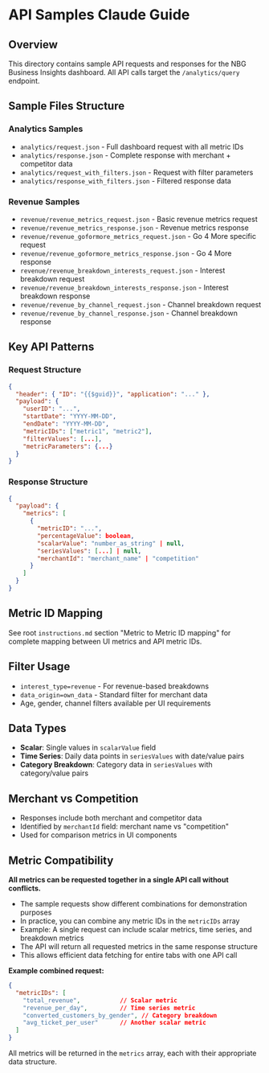 # API Samples Claude Guide

## Overview
This directory contains sample API requests and responses for the NBG Business Insights dashboard. All API calls target the `/analytics/query` endpoint.

## Sample Files Structure

### Analytics Samples
- `analytics/request.json` - Full dashboard request with all metric IDs
- `analytics/response.json` - Complete response with merchant + competitor data
- `analytics/request_with_filters.json` - Request with filter parameters
- `analytics/response_with_filters.json` - Filtered response data

### Revenue Samples  
- `revenue/revenue_metrics_request.json` - Basic revenue metrics request
- `revenue/revenue_metrics_response.json` - Revenue metrics response
- `revenue/revenue_goformore_metrics_request.json` - Go 4 More specific request
- `revenue/revenue_goformore_metrics_response.json` - Go 4 More response
- `revenue/revenue_breakdown_interests_request.json` - Interest breakdown request
- `revenue/revenue_breakdown_interests_response.json` - Interest breakdown response
- `revenue/revenue_by_channel_request.json` - Channel breakdown request
- `revenue/revenue_by_channel_response.json` - Channel breakdown response

## Key API Patterns

### Request Structure
```json
{
  "header": { "ID": "{{$guid}}", "application": "..." },
  "payload": {
    "userID": "...",
    "startDate": "YYYY-MM-DD", 
    "endDate": "YYYY-MM-DD",
    "metricIDs": ["metric1", "metric2"],
    "filterValues": [...],
    "metricParameters": {...}
  }
}
```

### Response Structure
```json
{
  "payload": {
    "metrics": [
      {
        "metricID": "...",
        "percentageValue": boolean,
        "scalarValue": "number_as_string" | null,
        "seriesValues": [...] | null,
        "merchantId": "merchant_name" | "competition"
      }
    ]
  }
}
```

## Metric ID Mapping
See root `instructions.md` section "Metric to Metric ID mapping" for complete mapping between UI metrics and API metric IDs.

## Filter Usage
- `interest_type=revenue` - For revenue-based breakdowns
- `data_origin=own_data` - Standard filter for merchant data
- Age, gender, channel filters available per UI requirements

## Data Types
- **Scalar**: Single values in `scalarValue` field
- **Time Series**: Daily data points in `seriesValues` with date/value pairs
- **Category Breakdown**: Category data in `seriesValues` with category/value pairs

## Merchant vs Competition
- Responses include both merchant and competitor data
- Identified by `merchantId` field: merchant name vs "competition"
- Used for comparison metrics in UI components

## Metric Compatibility
**All metrics can be requested together in a single API call without conflicts.**

- The sample requests show different combinations for demonstration purposes
- In practice, you can combine any metric IDs in the `metricIDs` array
- Example: A single request can include scalar metrics, time series, and breakdown metrics
- The API will return all requested metrics in the same response structure
- This allows efficient data fetching for entire tabs with one API call

**Example combined request:**
```json
{
  "metricIDs": [
    "total_revenue",           // Scalar metric
    "revenue_per_day",         // Time series metric  
    "converted_customers_by_gender", // Category breakdown
    "avg_ticket_per_user"      // Another scalar metric
  ]
}
```
All metrics will be returned in the `metrics` array, each with their appropriate data structure.